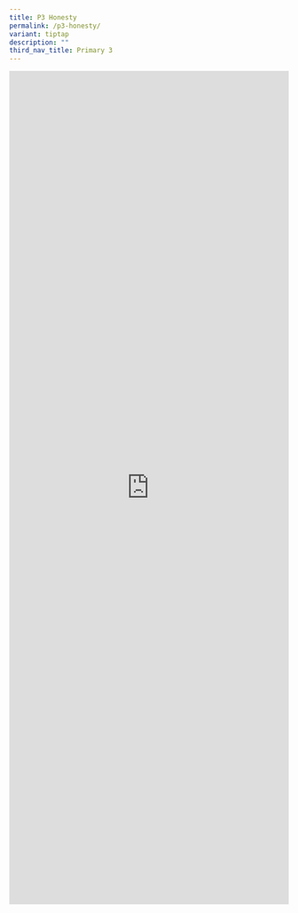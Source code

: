 ```yaml
---
title: P3 Honesty
permalink: /p3-honesty/
variant: tiptap
description: ""
third_nav_title: Primary 3
---
```

<div class="iframe-wrapper">
<iframe height="1500" width="100%" allowfullscreen="true" frameborder="0" src="https://docs.google.com/document/d/e/2PACX-1vTrSnaVC0MIDSiboicUNQlhKmtEy0r3-CctyW_U-7uMYVVKFahZcfHW47LUmTNQ-Q/pub?embedded=true"></iframe>
</div>
<p></p>
